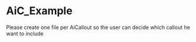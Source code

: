 AiC_Example
=

Please create one file per AiCallout so the user can decide which callout he want to include
